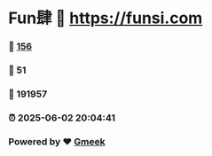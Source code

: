 # Fun肆 :link: https://funsi.com 
### :page_facing_up: [156](https://funsi.com/tag.html) 
### :speech_balloon: 51 
### :hibiscus: 191957 
### :alarm_clock: 2025-06-02 20:04:41 
### Powered by :heart: [Gmeek](https://github.com/Meekdai/Gmeek)
